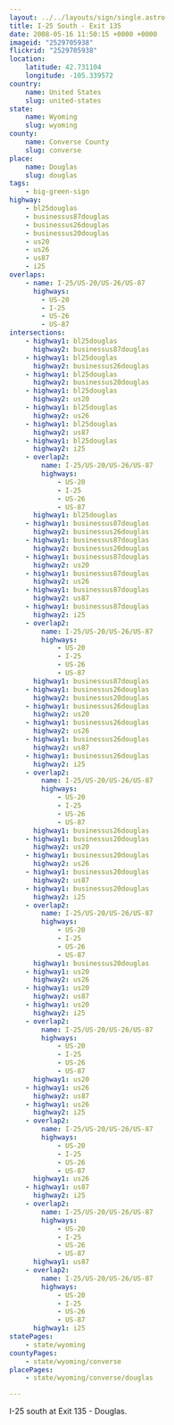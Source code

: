 ```yaml
---
layout: ../../layouts/sign/single.astro
title: I-25 South - Exit 135
date: 2008-05-16 11:50:15 +0000 +0000
imageid: "2529705938"
flickrid: "2529705938"
location:
    latitude: 42.731104
    longitude: -105.339572
country:
    name: United States
    slug: united-states
state:
    name: Wyoming
    slug: wyoming
county:
    name: Converse County
    slug: converse
place:
    name: Douglas
    slug: douglas
tags:
    - big-green-sign
highway:
    - bl25douglas
    - businessus87douglas
    - businessus26douglas
    - businessus20douglas
    - us20
    - us26
    - us87
    - i25
overlaps:
    - name: I-25/US-20/US-26/US-87
      highways:
        - US-20
        - I-25
        - US-26
        - US-87
intersections:
    - highway1: bl25douglas
      highway2: businessus87douglas
    - highway1: bl25douglas
      highway2: businessus26douglas
    - highway1: bl25douglas
      highway2: businessus20douglas
    - highway1: bl25douglas
      highway2: us20
    - highway1: bl25douglas
      highway2: us26
    - highway1: bl25douglas
      highway2: us87
    - highway1: bl25douglas
      highway2: i25
    - overlap2:
        name: I-25/US-20/US-26/US-87
        highways:
            - US-20
            - I-25
            - US-26
            - US-87
      highway1: bl25douglas
    - highway1: businessus87douglas
      highway2: businessus26douglas
    - highway1: businessus87douglas
      highway2: businessus20douglas
    - highway1: businessus87douglas
      highway2: us20
    - highway1: businessus87douglas
      highway2: us26
    - highway1: businessus87douglas
      highway2: us87
    - highway1: businessus87douglas
      highway2: i25
    - overlap2:
        name: I-25/US-20/US-26/US-87
        highways:
            - US-20
            - I-25
            - US-26
            - US-87
      highway1: businessus87douglas
    - highway1: businessus26douglas
      highway2: businessus20douglas
    - highway1: businessus26douglas
      highway2: us20
    - highway1: businessus26douglas
      highway2: us26
    - highway1: businessus26douglas
      highway2: us87
    - highway1: businessus26douglas
      highway2: i25
    - overlap2:
        name: I-25/US-20/US-26/US-87
        highways:
            - US-20
            - I-25
            - US-26
            - US-87
      highway1: businessus26douglas
    - highway1: businessus20douglas
      highway2: us20
    - highway1: businessus20douglas
      highway2: us26
    - highway1: businessus20douglas
      highway2: us87
    - highway1: businessus20douglas
      highway2: i25
    - overlap2:
        name: I-25/US-20/US-26/US-87
        highways:
            - US-20
            - I-25
            - US-26
            - US-87
      highway1: businessus20douglas
    - highway1: us20
      highway2: us26
    - highway1: us20
      highway2: us87
    - highway1: us20
      highway2: i25
    - overlap2:
        name: I-25/US-20/US-26/US-87
        highways:
            - US-20
            - I-25
            - US-26
            - US-87
      highway1: us20
    - highway1: us26
      highway2: us87
    - highway1: us26
      highway2: i25
    - overlap2:
        name: I-25/US-20/US-26/US-87
        highways:
            - US-20
            - I-25
            - US-26
            - US-87
      highway1: us26
    - highway1: us87
      highway2: i25
    - overlap2:
        name: I-25/US-20/US-26/US-87
        highways:
            - US-20
            - I-25
            - US-26
            - US-87
      highway1: us87
    - overlap2:
        name: I-25/US-20/US-26/US-87
        highways:
            - US-20
            - I-25
            - US-26
            - US-87
      highway1: i25
statePages:
    - state/wyoming
countyPages:
    - state/wyoming/converse
placePages:
    - state/wyoming/converse/douglas

---
```

I-25 south at Exit 135 - Douglas.